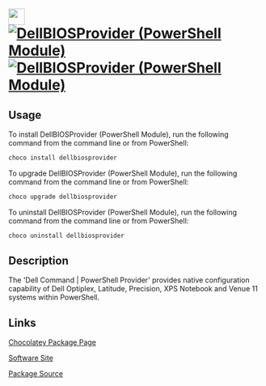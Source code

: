 ﻿# <img src="https://cdn.jsdelivr.net/gh/strausmann/ChocolateyPackages/icons/dell-commandtool.png" width="32" height="32"/> [![DellBIOSProvider (PowerShell Module)](https://img.shields.io/chocolatey/v/dellbiosprovider.svg?label=DellBIOSProvider+(PowerShell+Module))](https://community.chocolatey.org/packages/dellbiosprovider) [![DellBIOSProvider (PowerShell Module)](https://img.shields.io/chocolatey/dt/dellbiosprovider.svg)](https://community.chocolatey.org/packages/dellbiosprovider)

## Usage

To install DellBIOSProvider (PowerShell Module), run the following command from the command line or from PowerShell:

```powershell
choco install dellbiosprovider
```

To upgrade DellBIOSProvider (PowerShell Module), run the following command from the command line or from PowerShell:

```powershell
choco upgrade dellbiosprovider
```

To uninstall DellBIOSProvider (PowerShell Module), run the following command from the command line or from PowerShell:

```powershell
choco uninstall dellbiosprovider
```

## Description

The 'Dell Command | PowerShell Provider' provides native configuration capability of Dell Optiplex, Latitude, Precision, XPS Notebook and Venue 11 systems within PowerShell.

## Links

[Chocolatey Package Page](https://community.chocolatey.org/packages/dellbiosprovider)

[Software Site](https://www.powershellgallery.com/packages/DellBIOSProvider)

[Package Source]()

